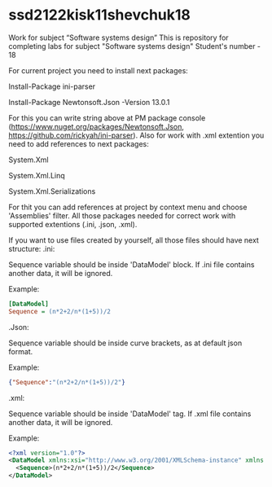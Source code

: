 # ssd2122kisk11shevchuk18
Work for subject “Software systems design”
This is repository for completing labs for subject "Software systems design"
Student's number - 18

For current project you need to install next packages:

Install-Package ini-parser

Install-Package Newtonsoft.Json -Version 13.0.1

For this you can write string above at PM package console (https://www.nuget.org/packages/Newtonsoft.Json, https://github.com/rickyah/ini-parser).
Also for work with .xml extention you need to add references to next packages:

System.Xml

System.Xml.Linq

System.Xml.Serializations

For thit you can add references at project by context menu and choose 'Assemblies' filter.
All those packages needed for correct work with supported extentions (.ini, .json, .xml).

If you want to use files created by yourself, all those files should have next structure:
.ini:

Sequence variable should be inside 'DataModel' block. If .ini file contains another data, it will be ignored.

Example:
```ini
[DataModel]
Sequence = (n*2+2/n*(1+5))/2
```

.Json:

Sequence variable should be inside curve brackets, as at default json format.

Example:
```json
{"Sequence":"(n*2+2/n*(1+5))/2"}
```
.xml:

Sequence variable should be inside 'DataModel' tag. If .xml file contains another data, it will be ignored.

Example:
```xml
<?xml version="1.0"?>
<DataModel xmlns:xsi="http://www.w3.org/2001/XMLSchema-instance" xmlns:xsd="http://www.w3.org/2001/XMLSchema">
  <Sequence>(n*2+2/n*(1+5))/2</Sequence>
</DataModel>
```
